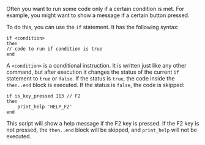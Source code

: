 Often you want to run some code only if a certain condition is met. For example, you might want to show a message if a certain button pressed.

To do this, you can use the `if` statement. It has the following syntax:

```sb
if <condition>
then
// code to run if condition is true
end
```

A `<condition>` is a conditional instruction. It is written just like any other command, but after execution it changes the status of the current `if` statement to `true` or `false`. If the status is `true`, the code inside the `then..end` block is executed. If the status is `false`, the code is skipped:

```sb
if is_key_pressed 113 // F2
then
    print_help 'HELP_F2'
end
```

This script will show a help message if the F2 key is pressed. If the F2 key is not pressed, the `then..end` block will be skipped, and `print_help` will not be executed.
